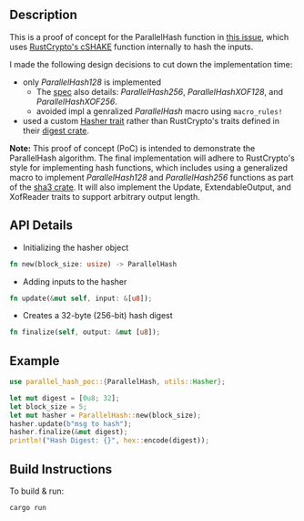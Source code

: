 ## Description
This is a proof of concept for the ParallelHash function in [this issue](https://github.com/RustCrypto/hashes/issues/1), which uses [RustCrypto's cSHAKE](https://github.com/RustCrypto/hashes/pull/355) function internally to hash the inputs.

I made the following design decisions to cut down the implementation time:
- only _ParallelHash128_ is implemented
  - The [spec](https://nvlpubs.nist.gov/nistpubs/SpecialPublications/NIST.SP.800-185.pdf) also details: _ParallelHash256_, _ParallelHashXOF128_, and _ParallelHashXOF256_.
  - avoided impl a genralized _ParallelHash_ macro using `macro_rules!`
- used a custom [Hasher trait](src/utils.rs) rather than RustCrypto's traits defined in their [digest crate](https://github.com/RustCrypto/traits/tree/master/digest).

**Note:** This proof of concept (PoC) is intended to demonstrate the ParallelHash algorithm. The final implementation will adhere to RustCrypto's style for implementing hash functions, which includes using a generalized macro to implement _ParallelHash128_ and _ParallelHash256_ functions as part of the [sha3 crate](https://github.com/RustCrypto/hashes/tree/master/sha3). It will also implement the Update, ExtendableOutput, and XofReader traits to support arbitrary output length.


## API Details
- Initializing the hasher object
```rust
fn new(block_size: usize) -> ParallelHash
```
- Adding inputs to the hasher
```rust
fn update(&mut self, input: &[u8]);
```
- Creates a 32-byte (256-bit) hash digest
```rust
fn finalize(self, output: &mut [u8]);
```

## Example
```rust
use parallel_hash_poc::{ParallelHash, utils::Hasher};

let mut digest = [0u8; 32];
let block_size = 5;
let mut hasher = ParallelHash::new(block_size);
hasher.update(b"msg to hash");
hasher.finalize(&mut digest);
println!("Hash Digest: {}", hex::encode(digest));
```

## Build Instructions
To build & run:
```
cargo run
```